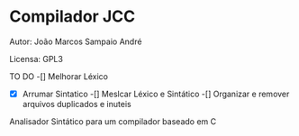 # Compilador JCC

Autor: João Marcos Sampaio André

Licensa: GPL3

TO DO
-[] Melhorar Léxico
-[x] Arrumar Sintatico
-[] Meslcar Léxico e Sintático
-[] Organizar e remover arquivos duplicados e inuteis

Analisador Sintático para um compilador baseado em C

